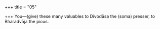 +++
title = "05"

+++
You—(give) these many valuables to Divodāsa the (soma) presser, to Bharadvāja the pious.